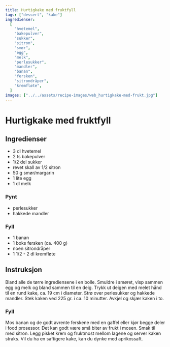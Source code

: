 ```yaml
---
title: Hurtigkake med fruktfyll
tags: ["dessert", "kake"]
ingredienser:
  [
    "hvetemel",
    "bakepulver",
    "sukker",
    "sitron",
    "smør",
    "egg",
    "melk",
    "perlesukker",
    "mandler",
    "banan",
    "fersken",
    "sitrondråper",
    "kremfløte",
  ]
images: ["../../assets/recipe-images/web_hurtigkake-med-frukt.jpg"]
---
```


# Hurtigkake med fruktfyll

## Ingredienser

- 3 dl hvetemel
- 2 ts bakepulver
- 1/2 del sukker
- revet skall av 1/2 sitron
- 50 g smør/margarin
- 1 lite egg
- 1 dl melk

### Pynt

- perlesukker
- hakkede mandler

### Fyll

- 1 banan
- 1 boks fersken (ca. 400 g)
- noen sitrondråper
- 1 1/2 - 2 dl kremfløte

## Instruksjon

Bland alle de tørre ingrediensene i en bolle. Smuldre i smøret, visp sammen egg og melk og bland sammen til en deig. Trykk ut deigen med melet hånd til en rund kake, ca. 19 cm i diameter. Strø over perlesukker og hakkede mandler. Stek kaken ved 225 gr. i ca. 10 minutter. Avkjøl og skjær kaken i to.

### Fyll

Mos banan og de godt avrente ferskene med en gaffel eller kjør begge deler i food prosessor. Det kan godt være små biter av frukt i mosen. Smak til med sitron. Legg pisket krem og fruktmost mellom lagene og server kaken straks. Vil du ha en saftigere kake, kan du dynke med aprikossaft.
